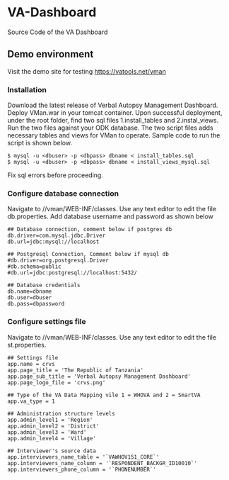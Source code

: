 # VA-Dashboard
Source Code of the VA Dashboard

## Demo environment
Visit the demo site for testing
https://vatools.net/vman

### Installation
Download the latest release of Verbal Autopsy Management Dashboard. Deploy VMan.war in your tomcat container. Upon successful deployment, under the root folder, find two sql files 1.install_tables and 2.instal_views. Run the two files against your ODK database. The two script files adds necessary tables and views for VMan to operate. Sample code to run the script is shown below. 

```
$ mysql -u <dbuser> -p <dbpass> dbname < install_tables.sql
$ mysql -u <dbuser> -p <dbpass> dbname < install_views_mysql.sql
```
Fix sql errors before proceeding.

### Configure database connection
Navigate to <tomcat>/<webapps>/vman/WEB-INF/classes. Use any text editor to edit the file db.properties. Add database username and password as shown below
```
## Database connection, comment below if postgres db
db.driver=com.mysql.jdbc.Driver
db.url=jdbc:mysql://localhost

## Postgresql Connection, Comment below if mysql db
#db.driver=org.postgresql.Driver
#db.schema=public
#db.url=jdbc:postgresql://localhost:5432/

## Database credentials
db.name=dbname
db.user=dbuser
db.pass=dbpassword
```
### Configure settings file
Navigate to <tomcat>/<webapps>/vman/WEB-INF/classes. Use any text editor to edit the file st.properties.
```
## Settings file
app.name = crvs
app.page_title = 'The Republic of Tanzania'
app.page_sub_title = 'Verbal Autopsy Management Dashboard'
app.page_logo_file = 'crvs.png'

## Type of the VA Data Mapping vile 1 = WHOVA and 2 = SmartVA
app.va_type = 1

## Administration structure levels
app.admin_level1 = 'Region'
app.admin_level2 = 'District'
app.admin_level3 = 'Ward'
app.admin_level4 = 'Village'

## Interviewer's source data
app.interviewers_name_table = '`VAWHOV151_CORE`'
app.interviewers_name_column = '`RESPONDENT_BACKGR_ID10010`'
app.interviewers_phone_column = '`PHONENUMBER`'
```